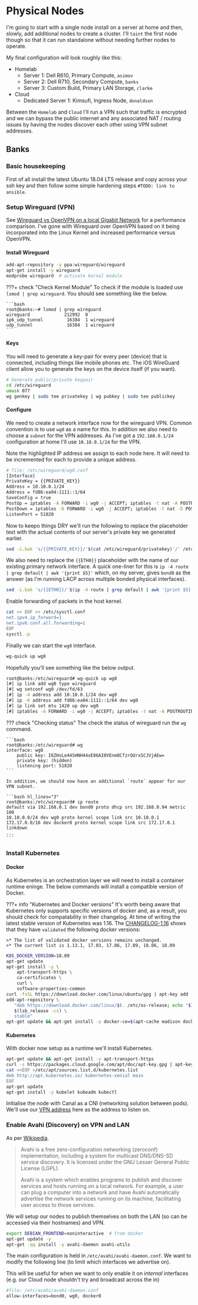 # Physical Nodes
I'm going to start with a single node install on a server at home and then, slowly, add additional nodes to create a cluster. I'll `taint` the first node though so that it can run standalone without needing further nodes to operate.

My final configuration will look roughly like this:

* Homelab
    * Server 1: Dell R610, Primary Compute, `asimov`
    * Server 2: Dell R710, Secondary Compute, `banks`
    * Server 3: Custom Build, Primary LAN Storage, `clarke`
* Cloud
    * Dedicated Server 1: Kimsufi, Ingress Node, `donaldson`

Between the `Homelab` and `Cloud` I'll run a VPN such that traffic is encrypted and we can bypass the public internet and any associated NAT / routing issues by having the nodes discover each other using VPN subnet addresses.

## Banks
### Basic housekeeping
First of all install the latest Ubuntu 18.04 LTS release and copy across your ssh key and then follow some simple hardening steps `#TODO: link to ansible`.

### Setup Wireguard (VPN)
See [Wireguard vs OpenVPN on a local Gigabit Network](https://snikt.net/blog/2018/12/13/wireguard-vs-openvpn-on-a-local-gigabit-network/) for a performance comparison. I've gone with Wireguard over OpenVPN based on it being incorporated into the Linux Kernel and increased performance versus OpenVPN.

#### Install Wireguard
```bash
add-apt-repository -y ppa:wireguard/wireguard
apt-get install -y wireguard
modprobe wireguard  # activate kernal module
```

???+ check "Check Kernel Module"
    To check if the module is loaded use `lsmod | grep wireguard`. You should see something like the below.

    ```bash
    root@banks:~# lsmod | grep wireguard
    wireguard             212992  0
    ip6_udp_tunnel         16384  1 wireguard
    udp_tunnel             16384  1 wireguard
    ```

#### Keys
You will need to generate a key-pair for every peer (device) that is connected, including things like mobile phones etc. The iOS WireGuard client allow you to generate the keys on the device itself (if you want).

```bash
# Generate public/private keypair
cd /etc/wireguard
umask 077
wg genkey | sudo tee privatekey | wg pubkey | sudo tee publickey
```

#### Configure
We need to create a network interface now for the wireguard VPN. Common convention is to use `wg0` as a name for this. In addition we also need to choose a `subnet` for the VPN addresses. As I've got a `192.168.0.1/24` configuration at home I'll use `10.10.0.1/24` for the VPN.

Note the highlighted IP address we assign to each node here. It will need to be incremented for each to provide a unique address.

```bash hl_lines="4 5"
# file: /etc/wireguard/wg0.conf
[Interface]
PrivateKey = {{PRIVATE_KEY}}
Address = 10.10.0.1/24
Address = fd86:ea04:1111::1/64
SaveConfig = true
PostUp = iptables -A FORWARD -i wg0 -j ACCEPT; iptables -t nat -A POSTROUTING -o {{ETH0}} -j MASQUERADE; ip6tables -A FORWARD -i wg0 -j ACCEPT; ip6tables -t nat -A POSTROUTING -o {{ETH0}} -j MASQUERADE
PostDown = iptables -D FORWARD -i wg0 -j ACCEPT; iptables -t nat -D POSTROUTING -o {{ETH0}} -j MASQUERADE; ip6tables -D FORWARD -i wg0 -j ACCEPT; ip6tables -t nat -D POSTROUTING -o {{ETH0}} -j MASQUERADE
ListenPort = 51820
```

Now to keepo things DRY we'll run the following to replace the placeholder text with the actual contents of our server's private key we generated earlier. 

```bash
sed -i.bak 's/{{PRIVATE_KEY}}/'$(cat /etc/wireguard/privatekey)'/' /etc/wireguard/wg0.conf
```

We also need to replace the `{{ETH0}}` placeholder with the name of our existing primary network interface. A quick one-liner for this is `ip -4 route | grep default | awk '{print $5}'` which, on my server, gives `bond0` as the answer (as I'm running LACP across multiple bonded physical interfaces).

```bash
sed -i.bak 's/{{ETH0}}/'$(ip -4 route | grep default | awk '{print $5}')'/'  /etc/wireguard/wg0.conf
```

Enable forwarding of packets in the host kernel.


```bash
cat << EOF >> /etc/sysctl.conf
net.ipv4.ip_forward=1
net.ipv6.conf.all.forwarding=1
EOF
sysctl -p
```

Finally we can start the `wg0` interface.

```bash
wg-quick up wg0
```

Hopefully you'll see something like the below output.

```bash
root@banks:/etc/wireguard# wg-quick up wg0
[#] ip link add wg0 type wireguard
[#] wg setconf wg0 /dev/fd/63
[#] ip -4 address add 10.10.0.1/24 dev wg0
[#] ip -6 address add fd86:ea04:1111::1/64 dev wg0
[#] ip link set mtu 1420 up dev wg0
[#] iptables -A FORWARD -i wg0 -j ACCEPT; iptables -t nat -A POSTROUTING -o bond0 -j MASQUERADE; ip6tables -A FORWARD -i wg0 -j ACCEPT; ip6tables -t nat -A POSTROUTING -o {{ETH0}} -j MASQUERADE
```

??? check "Checking status"
    The check the status of wireguard run the `wg` command.

    ```bash
    root@banks:/etc/wireguard# wg
    interface: wg0
        public key: I6ZHsLe44SHNH44xE86AI0VEnm8CfzrQUrxSCJVjAEw=
        private key: (hidden)
        listening port: 51820
    ```

    In addition, we should now have an additional `route` appear for our VPN subnet.

    ```bash hl_lines="3"
    root@banks:/etc/wireguard# ip route
    default via 192.168.0.1 dev bond0 proto dhcp src 192.168.0.94 metric 100 
    10.10.0.0/24 dev wg0 proto kernel scope link src 10.10.0.1 
    172.17.0.0/16 dev docker0 proto kernel scope link src 172.17.0.1 linkdown 
    ...
    ```

### Install Kubernetes
#### Docker
As Kubernetes is an orchestration layer we will need to install a container runtime eninge. The below commands will install a compatible version of Docker.

???+ info "Kubernetes and Docker versions"
    It's worth being aware that Kubernetes only supports specific versions of docker and, as a result, you should check for compatability in their changelog. At time of writing the latest stable version of Kubernetes was 1.16. The [CHANGELOG-1.16](https://github.com/kubernetes/kubernetes/blob/master/CHANGELOG-1.16.md#dependencies) shows that they have `validated` the following docker versions:

    >* The list of validated docker versions remains unchanged.
    >* The current list is 1.13.1, 17.03, 17.06, 17.09, 18.06, 18.09

```bash
K8S_DOCKER_VERSION=18.09
apt-get update
apt-get install -y \
    apt-transport-https \
    ca-certificates \
    curl \
    software-properties-common
curl -fsSL https://download.docker.com/linux/ubuntu/gpg | apt-key add -
add-apt-repository \
   "deb https://download.docker.com/linux/$(. /etc/os-release; echo "$ID") \
   $(lsb_release -cs) \
   stable"
apt-get update && apt-get install -y docker-ce=$(apt-cache madison docker-ce | grep ${K8S_DOCKER_VERSION} | head -1 | awk '{print $3}')
```

#### Kubernetes
With docker now setup as a runtime we'll install Kubernetes.

```bash
apt-get update && apt-get install -y apt-transport-https
curl -s https://packages.cloud.google.com/apt/doc/apt-key.gpg | apt-key add -
cat <<EOF >/etc/apt/sources.list.d/kubernetes.list
deb http://apt.kubernetes.io/ kubernetes-xenial main
EOF
apt-get update
apt-get install -y kubelet kubeadm kubectl
```

Initialise the node with Canal as a CNI (networking solution between pods). We'll use our [VPN address](#setup-wireguard-vpn) here as the address to listen on.



### Enable Avahi (Discovery) on VPN and LAN
As per [Wikipedia](https://en.wikipedia.org/wiki/Avahi_%28software%29).

>Avahi is a free zero-configuration networking (zeroconf) implementation, including a system for multicast DNS/DNS-SD service discovery. It is licensed under the GNU Lesser General Public License (LGPL).
>
>Avahi is a system which enables programs to publish and discover services and hosts running on a local network. For example, a user can plug a computer into a network and have Avahi automatically advertise the network services running on its machine, facilitating user access to those services.

We will setup our nodes to publish themselves on both the LAN (so can be accessed via their hostnames) and VPN.

```bash
export DEBIAN_FRONTEND=noninteractive  # from docker
apt-get update -y
apt-get -qq install -y avahi-daemon avahi-utils
```

The main configuration is held in `/etc/avahi/avahi-daemon.conf`. We want to modify the following line (to limit which interfaces we advertise on).

This will be useful for when we want to only enable it on *internal* interfaces (e.g. our Cloud node shouldn't try and broadcast across the in)

```bash
#file: /etc/avahi/avahi-daemon.conf
allow-interfaces=bond0, wg0, docker0
```